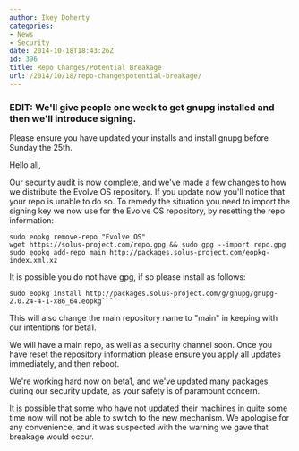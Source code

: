 ```yaml
---
author: Ikey Doherty
categories:
- News
- Security
date: 2014-10-18T18:43:26Z
id: 396
title: Repo Changes/Potential Breakage
url: /2014/10/18/repo-changespotential-breakage/
---
```


### EDIT: We'll give people one week to get gnupg installed and then we'll introduce signing.
  
Please ensure you have updated your installs and install gnupg before Sunday the 25th.

Hello all,

Our security audit is now complete, and we've made a few changes to how we distribute the Evolve OS repository. If you update now you'll notice that your repo 
is unable to do so. To remedy the situation you need to import the signing key we now use for the Evolve OS repository, by resetting the repo information:

```
sudo eopkg remove-repo "Evolve OS"
wget https://solus-project.com/repo.gpg && sudo gpg --import repo.gpg
sudo eopkg add-repo main http://packages.solus-project.com/eopkg-index.xml.xz
```

It is possible you do not have gpg, if so please install as follows:

```
sudo eopkg install http://packages.solus-project.com/g/gnupg/gnupg-2.0.24-4-1-x86_64.eopkg```
```

This will also change the main repository name to "main" in keeping with our intentions for beta1.
  
We will have a main repo, as well as a security channel soon. Once you have reset the repository information please ensure you apply all updates immediately, and then reboot.

We're working hard now on beta1, and we've updated many packages during our security update, as your safety is of paramount concern.

It is possible that some who have not updated their machines in quite some time now will not be able to switch to the new mechanism. We apologise for any 
convenience, and it was suspected with the warning we gave that breakage would occur.